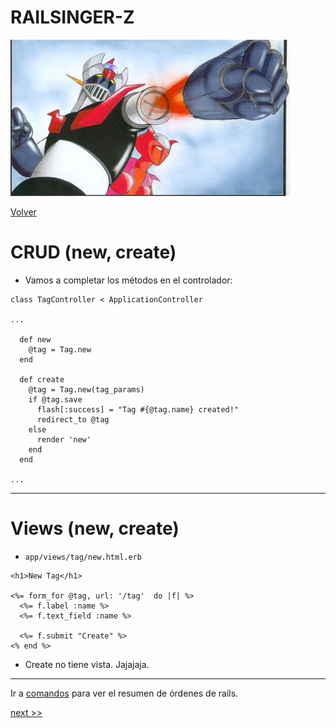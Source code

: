 
# RAILSINGER-Z

![](images/super-brazo.png)

[Volver](README.md)

# CRUD (new, create)

* Vamos a completar los métodos en el controlador:
```
class TagController < ApplicationController

...

  def new
    @tag = Tag.new
  end

  def create
    @tag = Tag.new(tag_params)
    if @tag.save
      flash[:success] = "Tag #{@tag.name} created!"
      redirect_to @tag
    else
      render 'new'
    end
  end

...

```

---

# Views (new, create)

* `app/views/tag/new.html.erb`
```
<h1>New Tag</h1>

<%= form_for @tag, url: '/tag'  do |f| %>
  <%= f.label :name %>
  <%= f.text_field :name %>

  <%= f.submit "Create" %>
<% end %>

```
* Create no tiene vista. Jajajaja.

---

Ir a [comandos](99-commands.md) para ver el resumen de órdenes de rails.

[next >>](11-links.md)

